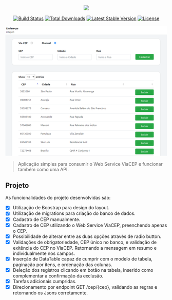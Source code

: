 <p align="center"><a href="https://laravel.com" target="_blank"><img src="https://raw.githubusercontent.com/laravel/art/master/logo-lockup/5%20SVG/2%20CMYK/1%20Full%20Color/laravel-logolockup-cmyk-red.svg" width="400"></a></p>

<p align="center">
<a href="https://travis-ci.org/laravel/framework"><img src="https://travis-ci.org/laravel/framework.svg" alt="Build Status"></a>
<a href="https://packagist.org/packages/laravel/framework"><img src="https://img.shields.io/packagist/dt/laravel/framework" alt="Total Downloads"></a>
<a href="https://packagist.org/packages/laravel/framework"><img src="https://img.shields.io/packagist/v/laravel/framework" alt="Latest Stable Version"></a>
<a href="https://packagist.org/packages/laravel/framework"><img src="https://img.shields.io/packagist/l/laravel/framework" alt="License"></a>
</p>


<img src="public\img\projeto_viacep.png" alt="API ViaCEP">

> Aplicação simples para consumir o Web Service ViaCEP e funcionar também como uma API.

## **Projeto**
As funcionalidades do projeto desenvolvidas são:

- [x] Utilização de Boostrap para design do layout.
- [x] Utilização de migrations para criação do banco de dados.
- [x] Cadastro de CEP manualmente.
- [x] Cadastro de CEP utilizando o Web Service ViaCEP, preenchendo apenas o CEP.
- [x] Possibilidade de alterar entre as duas opções através de radio button.
- [x] Validações de obrigatoriedade, CEP único no banco, e validação de exitência do CEP no ViaCEP. Retornando a mensagem em resumo e individualmente nos campos.
- [x] Inserção de DataTable capaz de cumprir com o modelo de tabela, paginação por itens, e ordenação das colunas.
- [x] Deleção dos registros clicando em botão na tabela, inserido como complementar a confirmação da exclusão.
- [x] Tarefas adicionais cumpridas.
- [x] Direcionamento por endpoint GET /cep/{cep}, validando as regras e retornando os Jsons corretamente.
